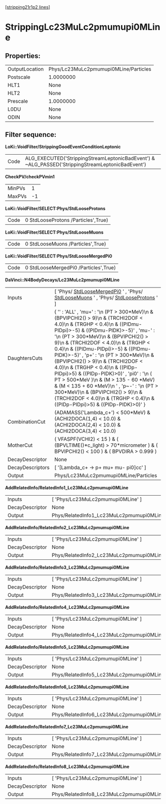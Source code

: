 [[stripping21r1p2 lines]](./stripping21r1p2-leptonic)

# StrippingLc23MuLc2pmumupi0MLine

## Properties:

|                |                                       |
|----------------|---------------------------------------|
| OutputLocation | Phys/Lc23MuLc2pmumupi0MLine/Particles |
| Postscale      | 1.0000000                             |
| HLT1           | None                                  |
| HLT2           | None                                  |
| Prescale       | 1.0000000                             |
| L0DU           | None                                  |
| ODIN           | None                                  |

## Filter sequence:

**LoKi::VoidFilter/StrippingGoodEventConditionLeptonic**

|      |                                                                                                   |
|------|---------------------------------------------------------------------------------------------------|
| Code | ALG_EXECUTED('StrippingStreamLeptonicBadEvent') & \~ALG_PASSED('StrippingStreamLeptonicBadEvent') |

**CheckPV/checkPVmin1**

|        |     |
|--------|-----|
| MinPVs | 1   |
| MaxPVs | -1  |

**LoKi::VoidFilter/SELECT:Phys/StdLooseProtons**

|      |                                     |
|------|-------------------------------------|
| Code | 0 StdLooseProtons /Particles',True) |

**LoKi::VoidFilter/SELECT:Phys/StdLooseMuons**

|      |                                   |
|------|-----------------------------------|
| Code | 0 StdLooseMuons /Particles',True) |

**LoKi::VoidFilter/SELECT:Phys/StdLooseMergedPi0**

|      |                                       |
|------|---------------------------------------|
| Code | 0 StdLooseMergedPi0 /Particles',True) |

**DaVinci::N4BodyDecays/Lc23MuLc2pmumupi0MLine**

|                  |                                                                                                                                                                                                                                                                                                                                                                                                                                                                                                                                                                                                                                                                                       |
|------------------|---------------------------------------------------------------------------------------------------------------------------------------------------------------------------------------------------------------------------------------------------------------------------------------------------------------------------------------------------------------------------------------------------------------------------------------------------------------------------------------------------------------------------------------------------------------------------------------------------------------------------------------------------------------------------------------|
| Inputs           | [ 'Phys/ [StdLooseMergedPi0](./stripping21r1p2-stdloosemergedpi0) ' , 'Phys/ [StdLooseMuons](./stripping21r1p2-stdloosemuons) ' , 'Phys/ [StdLooseProtons](./stripping21r1p2-stdlooseprotons) ' ]                                                                                                                                                                                                                                                                                                                                                                                                                                                                                   |
| DaughtersCuts    | { '' : 'ALL' , 'mu+' : '\n (PT \> 300\*MeV)\n & (BPVIPCHI2() \> 9)\n & (TRCHI2DOF \< 4.0)\n & (TRGHP \< 0.4)\n & ((PIDmu-PIDpi)\>-5) & ((PIDmu-PIDK)\>-5)' , 'mu-' : '\n (PT \> 300\*MeV)\n & (BPVIPCHI2() \> 9)\n & (TRCHI2DOF \< 4.0)\n & (TRGHP \< 0.4)\n & ((PIDmu-PIDpi)\>-5) & ((PIDmu-PIDK)\>-5)' , 'p+' : '\n (PT \> 300\*MeV)\n & (BPVIPCHI2() \> 9)\n & (TRCHI2DOF \< 4.0)\n & (TRGHP \< 0.4)\n & ((PIDp-PIDpi)\>5) & ((PIDp-PIDK)\>0)' , 'pi0' : '\n ( PT \> 500\*MeV )\n & (M \> 135 - 60 \*MeV) & (M \< 135 + 60 \*MeV)\n ' , 'p\~-' : '\n (PT \> 300\*MeV)\n & (BPVIPCHI2() \> 9)\n & (TRCHI2DOF \< 4.0)\n & (TRGHP \< 0.4)\n & ((PIDp-PIDpi)\>5) & ((PIDp-PIDK)\>0)' } |
| CombinationCut   | (ADAMASS('Lambda_c+') \< 500\*MeV) & (ACHI2DOCA(1,4) \< 10.0) & (ACHI2DOCA(2,4) \< 10.0) & (ACHI2DOCA(3,4) \< 10.0)                                                                                                                                                                                                                                                                                                                                                                                                                                                                                                                                                                   |
| MotherCut        | ( VFASPF(VCHI2) \< 15 ) & ( (BPVLTIME()\*c_light) \> 70\*micrometer ) & ( BPVIPCHI2() \< 100 ) & ( BPVDIRA \> 0.999 )                                                                                                                                                                                                                                                                                                                                                                                                                                                                                                                                                                 |
| DecayDescriptor  | None                                                                                                                                                                                                                                                                                                                                                                                                                                                                                                                                                                                                                                                                                  |
| DecayDescriptors | [ '[Lambda_c+ -\> p+ mu+ mu- pi0]cc' ]                                                                                                                                                                                                                                                                                                                                                                                                                                                                                                                                                                                                                                            |
| Output           | Phys/Lc23MuLc2pmumupi0MLine/Particles                                                                                                                                                                                                                                                                                                                                                                                                                                                                                                                                                                                                                                                 |

**AddRelatedInfo/RelatedInfo1_Lc23MuLc2pmumupi0MLine**

|                 |                                                    |
|-----------------|----------------------------------------------------|
| Inputs          | [ 'Phys/Lc23MuLc2pmumupi0MLine' ]                |
| DecayDescriptor | None                                               |
| Output          | Phys/RelatedInfo1_Lc23MuLc2pmumupi0MLine/Particles |

**AddRelatedInfo/RelatedInfo2_Lc23MuLc2pmumupi0MLine**

|                 |                                                    |
|-----------------|----------------------------------------------------|
| Inputs          | [ 'Phys/Lc23MuLc2pmumupi0MLine' ]                |
| DecayDescriptor | None                                               |
| Output          | Phys/RelatedInfo2_Lc23MuLc2pmumupi0MLine/Particles |

**AddRelatedInfo/RelatedInfo3_Lc23MuLc2pmumupi0MLine**

|                 |                                                    |
|-----------------|----------------------------------------------------|
| Inputs          | [ 'Phys/Lc23MuLc2pmumupi0MLine' ]                |
| DecayDescriptor | None                                               |
| Output          | Phys/RelatedInfo3_Lc23MuLc2pmumupi0MLine/Particles |

**AddRelatedInfo/RelatedInfo4_Lc23MuLc2pmumupi0MLine**

|                 |                                                    |
|-----------------|----------------------------------------------------|
| Inputs          | [ 'Phys/Lc23MuLc2pmumupi0MLine' ]                |
| DecayDescriptor | None                                               |
| Output          | Phys/RelatedInfo4_Lc23MuLc2pmumupi0MLine/Particles |

**AddRelatedInfo/RelatedInfo5_Lc23MuLc2pmumupi0MLine**

|                 |                                                    |
|-----------------|----------------------------------------------------|
| Inputs          | [ 'Phys/Lc23MuLc2pmumupi0MLine' ]                |
| DecayDescriptor | None                                               |
| Output          | Phys/RelatedInfo5_Lc23MuLc2pmumupi0MLine/Particles |

**AddRelatedInfo/RelatedInfo6_Lc23MuLc2pmumupi0MLine**

|                 |                                                    |
|-----------------|----------------------------------------------------|
| Inputs          | [ 'Phys/Lc23MuLc2pmumupi0MLine' ]                |
| DecayDescriptor | None                                               |
| Output          | Phys/RelatedInfo6_Lc23MuLc2pmumupi0MLine/Particles |

**AddRelatedInfo/RelatedInfo7_Lc23MuLc2pmumupi0MLine**

|                 |                                                    |
|-----------------|----------------------------------------------------|
| Inputs          | [ 'Phys/Lc23MuLc2pmumupi0MLine' ]                |
| DecayDescriptor | None                                               |
| Output          | Phys/RelatedInfo7_Lc23MuLc2pmumupi0MLine/Particles |

**AddRelatedInfo/RelatedInfo8_Lc23MuLc2pmumupi0MLine**

|                 |                                                    |
|-----------------|----------------------------------------------------|
| Inputs          | [ 'Phys/Lc23MuLc2pmumupi0MLine' ]                |
| DecayDescriptor | None                                               |
| Output          | Phys/RelatedInfo8_Lc23MuLc2pmumupi0MLine/Particles |
